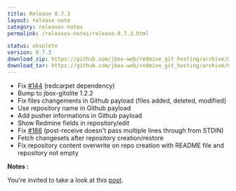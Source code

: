 ```yaml
---
title: Release 0.7.3
layout: release-note
category: releases-notes
permalink: /releases-notes/release-0.7.3.html

status: obsolete
version: 0.7.3
download_zip: https://github.com/jbox-web/redmine_git_hosting/archive/0.7.3.zip
download_tar: https://github.com/jbox-web/redmine_git_hosting/archive/0.7.3.tar.gz
---
```


* Fix [#144](https://github.com/jbox-web/redmine_git_hosting/issues/144) (redcarpet dependency)
* Bump to jbox-gitolite 1.2.2
* Fix files changements in Github payload (files added, deleted, modified)
* Use repository name in Github payload
* Add pusher informations in Github payload
* Show Redmine fields in repository/edit
* Fix [#186](https://github.com/jbox-web/redmine_git_hosting/issues/186) (post-receive doesn't pass multiple lines through from STDIN)
* Fetch changesets after repository creation/restore
* Fix repository content overwrite on repo creation with README file and repository not empty

**Notes :**

You're invited to take a look at this [post](https://github.com/jbox-web/redmine_git_hosting/issues/199).
